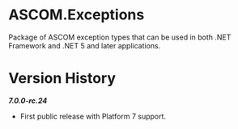﻿# ASCOM.Exceptions
Package of ASCOM exception types that can be used in both .NET Framework and .NET 5 and later applications.

# Version History

***7.0.0-rc.24***
* First public release with Platform 7 support.
